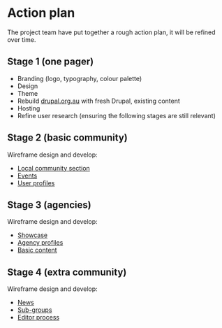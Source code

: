 # Action plan

The project team have put together a rough action plan, it will be refined over time.

## Stage 1 (one pager)

* Branding (logo, typography, colour palette)
* Design
* Theme
* Rebuild [drupal.org.au](http://drupal.org.au/) with fresh Drupal, existing content
* Hosting
* Refine user research (ensuring the following stages are still relevant)

## Stage 2 (basic community)

Wireframe design and develop:

* [Local community section](https://github.com/drupal-org-au/drupal-au-docs/blob/master/features/README.md#local-community-pagelisting)
* [Events](https://github.com/drupal-org-au/drupal-au-docs/blob/master/features/README.md#drupal-events-listing)
* [User profiles](https://github.com/drupal-org-au/drupal-au-docs/blob/master/features/README.md#user-profilelisting)

## Stage 3 (agencies)

Wireframe design and develop:

* [Showcase](https://github.com/drupal-org-au/drupal-au-docs/blob/master/features/README.md#australian-drupal-site-showcase)
* [Agency profiles](https://github.com/drupal-org-au/drupal-au-docs/blob/master/features/README.md#australian-drupal-agency-profilelisting)
* [Basic content](https://github.com/drupal-org-au/drupal-au-docs/blob/master/features/README.md#how-to-get-involved)

## Stage 4 (extra community)

Wireframe design and develop:

* [News](https://github.com/drupal-org-au/drupal-au-docs/blob/master/features/README.md#news-and-initiatives)
* [Sub-groups](https://github.com/drupal-org-au/drupal-au-docs/blob/master/features/README.md#sub-groups)
* [Editor process](https://github.com/drupal-org-au/drupal-au-docs/blob/master/features/README.md#content-governance-issues)

